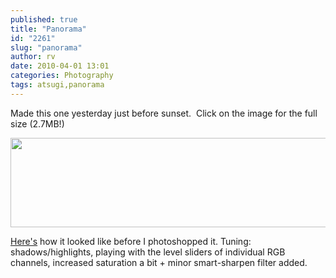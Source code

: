 ```yaml
---
published: true
title: "Panorama"
id: "2261"
slug: "panorama"
author: rv
date: 2010-04-01 13:01
categories: Photography
tags: atsugi,panorama
---
```

Made this one yesterday just before sunset.  Click on the image for the full size (2.7MB!)
<p style="text-align:center;"><a href="https://www.colorfulwolf.com/pics/pano/Pano1ps.jpg"><img class="aligncenter size-full wp-image-2264" title="panosml2" src="https://s3.amazonaws.com/cfwblog/uploads/2010/04/panosml2.jpg" alt="" width="900" height="143" /></a></p>
<a href="https://www.colorfulwolf.com/pics/pano/Pano1comp.jpg" target="_blank">Here's</a> how it looked like before I photoshopped it. Tuning: shadows/highlights, playing with the level sliders of individual RGB channels, increased saturation a bit + minor smart-sharpen filter added.